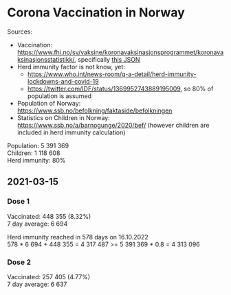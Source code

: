# Corona Vaccination in Norway

Sources:

- Vaccination: <https://www.fhi.no/sv/vaksine/koronavaksinasjonsprogrammet/koronavaksinasjonsstatistikk/>, specifically [this JSON](https://www.fhi.no/api/chartdata/api/99119)
- Herd immunity factor is not know, yet:
  - <https://www.who.int/news-room/q-a-detail/herd-immunity-lockdowns-and-covid-19>
  - <https://twitter.com/IDF/status/1369952743889195009>, so 80% of population is assumed
- Population of Norway: <https://www.ssb.no/befolkning/faktaside/befolkningen>
- Statistics on Children in Norway: https://www.ssb.no/a/barnogunge/2020/bef/ (however children are included in herd immunity calculation)

Population: 5 391 369  
Children: 1 118 608  
Herd immunity: 80%  

## 2021-03-15

### Dose 1

Vaccinated: 448 355 (8.32%)  
7 day average: 6 694

Herd immunity reached in 578 days on 16.10.2022  
578 * 6 694 + 448 355 = 4 317 487 >= 5 391 369 * 0.8 = 4 313 096

### Dose 2

Vaccinated: 257 405 (4.77%)  
7 day average: 6 637

